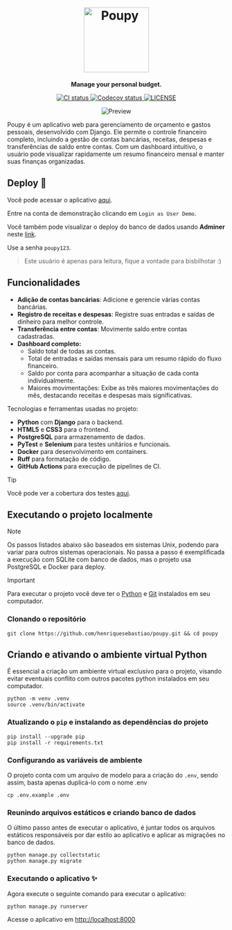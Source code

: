 <h1 align="center">
    <img src="project/utils/img/bitmap.png" alt="Poupy" width="150"/><br>
</h1>

<p align="center"><strong>Manage your personal budget.</strong></p>

<p align="center">
    <a href="https://github.com/henriquesebastiao/poupy/actions/workflows/ci.yml">
        <img src="https://github.com/henriquesebastiao/poupy/actions/workflows/ci.yml/badge.svg" alt="CI status"/>
    </a>
    <a href="https://coverage-badge.samuelcolvin.workers.dev/redirect/henriquesebastiao/poupy" > 
        <img src="https://coverage-badge.samuelcolvin.workers.dev/henriquesebastiao/poupy.svg" alt="Codecov status"/> 
    </a>
    <a href="https://github.com/henriquesebastiao/poupy/blob/main/LICENSE">
        <img alt="LICENSE" src="https://img.shields.io/github/license/henriquesebastiao/poupy"/>
    </a>
</p>

<p align="center">
    <img src="project/utils/img/screenshot.png" alt="Preview"/>
</p>

Poupy é um aplicativo web para gerenciamento de orçamento e gastos pessoais, desenvolvido com Django. Ele permite o controle financeiro completo, incluindo a gestão de contas bancárias, receitas, despesas e transferências de saldo entre contas. Com um dashboard intuitivo, o usuário pode visualizar rapidamente um resumo financeiro mensal e manter suas finanças organizadas.

## Deploy 🚀

Você pode acessar o aplicativo [aqui](https://poupy.henriquesebastiao.com/app/login).

Entre na conta de demonstração clicando em `Login as User Demo`.

Você também pode visualizar o deploy do banco de dados usando **Adminer** neste [link](https://adminer.henriquesebastiao.com/?pgsql=projects_postgres&username=poupy&db=poupy&ns=public).

Use a senha `poupy123`.

> Este usuário é apenas para leitura, fique a vontade para bisbilhotar :)

## Funcionalidades

- **Adição de contas bancárias**: Adicione e gerencie várias contas bancárias.
- **Registro de receitas e despesas**: Registre suas entradas e saídas de dinheiro para melhor controle.
- **Transferência entre contas**: Movimente saldo entre contas cadastradas.
- **Dashboard completo:**
    - Saldo total de todas as contas.
    - Total de entradas e saídas mensais para um resumo rápido do fluxo financeiro.
    - Saldo por conta para acompanhar a situação de cada conta individualmente.
    - Maiores movimentações: Exibe as três maiores movimentações do mês, destacando receitas e despesas mais significativas.

Tecnologias e ferramentas usadas no projeto:

- **Python** com **Django** para o backend.
- **HTML5** e **CSS3** para o frontend.
- **PostgreSQL** para armazenamento de dados.
- **PyTest** e **Selenium** para testes unitários e funcionais.
- **Docker** para desenvolvimento em containers.
- **Ruff** para formatação de código.
- **GitHub Actions** para execução de pipelines de CI.

> [!TIP]
> Você pode ver a cobertura dos testes [aqui](https://coverage-badge.samuelcolvin.workers.dev/redirect/henriquesebastiao/poupy).

## Executando o projeto localmente

> [!NOTE]
> Os passos listados abaixo são baseados em sistemas Unix, podendo para variar para outros sistemas operacionais. No passa a passo é exemplificada a execução com SQLite com banco de dados, mas o projeto usa PostgreSQL e Docker para deploy.

> [!IMPORTANT]
> Para executar o projeto você deve ter o [Python](https://www.python.org/) e [Git](https://git-scm.com/) instalados em seu computador.

### Clonando o repositório

```shell
git clone https://github.com/henriquesebastiao/poupy.git && cd poupy
```

## Criando e ativando o ambiente virtual Python

É essencial a criação um ambiente virtual exclusivo para o projeto, visando evitar eventuais conflito com outros pacotes python instalados em seu computador.

```shell
python -m venv .venv
source .venv/bin/activate
```

### Atualizando o `pip` e instalando as dependências do projeto

```shell
pip install --upgrade pip
pip install -r requirements.txt
```

### Configurando as variáveis de ambiente

O projeto conta com um arquivo de modelo para a criação do `.env`, sendo assim, basta apenas duplicá-lo com o nome .env

```shell
cp .env.example .env
```

### Reunindo arquivos estáticos e criando banco de dados

O último passo antes de executar o aplicativo, é juntar todos os arquivos estáticos responsáveis por dar estilo ao aplicativo e aplicar as migrações no banco de dados.

```shell
python manage.py collectstatic
python manage.py migrate
```

### Executando o aplicativo ✨

Agora execute o seguinte comando para executar o aplicativo:

```shell
python manage.py runserver
```

Acesse o aplicativo em [http://localhost:8000](http://localhost:8000)
